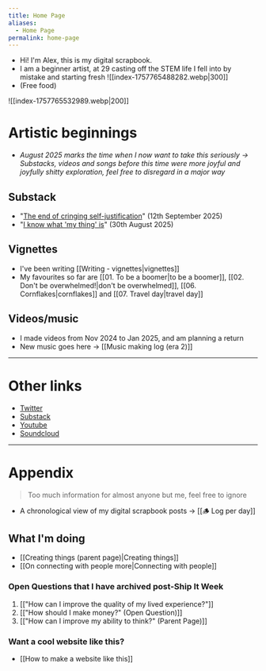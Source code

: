 ```yaml
---
title: Home Page
aliases:
  - Home Page
permalink: home-page
---
```

- Hi! I'm Alex, this is my digital scrapbook.
- I am a beginner artist, at 29 casting off the STEM life I fell into by mistake and starting fresh
![[index-1757765488282.webp|300]]
- (Free food)

![[index-1757765532989.webp|200]]
# Artistic beginnings
- *August 2025 marks the time when I now want to take this seriously → Substacks, videos and songs before this time were more joyful and joyfully shitty exploration, feel free to disregard in a major way*
## Substack
- "[The end of cringing self-justification](https://alexislearning.substack.com/p/the-end-of-cringing-self-justification)" (12th September 2025)
- "[I know what 'my thing' is](https://alexislearning.substack.com/p/ship-it-week)" (30th August 2025)
## Vignettes
- I've been writing [[Writing - vignettes|vignettes]]
- My favourites so far are [[01. To be a boomer|to be a boomer]], [[02. Don't be overwhelmed!|don't be overwhelmed]], [[06. Cornflakes|cornflakes]] and [[07. Travel day|travel day]]
## Videos/music
- I made videos from Nov 2024 to Jan 2025, and am planning a return
- New music goes here → [[Music making log (era 2)]]

---
# Other links
- [Twitter](https://x.com/alexislearning)
- [Substack](https://alexislearning.substack.com/)
- [Youtube](https://www.youtube.com/@alexislearning)
- [Soundcloud](https://soundcloud.com/alexislearning)

---
# Appendix
> Too much information for almost anyone but me, feel free to ignore

- A chronological view of my digital scrapbook posts → [[🪵 Log per day]] 
## What I'm doing
- [[Creating things (parent page)|Creating things]]
- [[On connecting with people more|Connecting with people]]
### Open Questions that I have archived post-Ship It Week
1. [["How can I improve the quality of my lived experience?"]] 
2. [["How should I make money?" (Open Question)]]
3. [["How can I improve my ability to think?" (Parent Page)]]
### Want a cool website like this?
- [[How to make a website like this]]
